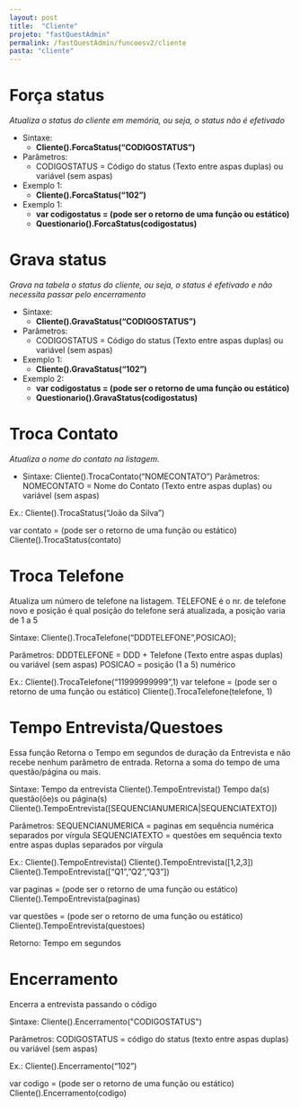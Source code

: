 ```yaml
---
layout: post
title:  "Cliente"
projeto: "fastQuestAdmin"
permalink: /fastQuestAdmin/funcoesv2/cliente
pasta: "cliente"
---
```


# Força status
*Atualiza o status do cliente em memória, ou seja, o status não é efetivado*

- Sintaxe:
    - **Cliente().ForcaStatus(“CODIGOSTATUS”)**
- Parâmetros:
    - CODIGOSTATUS = Código do status (Texto entre aspas duplas) ou variável (sem aspas)
- Exemplo 1: 
    - **Cliente().ForcaStatus(“102”)**
- Exemplo 1:
    - **var codigostatus = (pode ser o retorno de uma função ou estático)**
    - **Questionario().ForcaStatus(codigostatus)**


# Grava status
*Grava na tabela o status do cliente, ou seja, o status é efetivado e não necessita passar pelo encerramento*

- Sintaxe:
    - **Cliente().GravaStatus(“CODIGOSTATUS”)**
- Parâmetros:
    - CODIGOSTATUS = Código do status (Texto entre aspas duplas) ou variável (sem aspas)
- Exemplo 1: 
    - **Cliente().GravaStatus(“102”)**
- Exemplo 2:
    - **var codigostatus = (pode ser o retorno de uma função ou estático)**
    - **Questionario().GravaStatus(codigostatus)**

# Troca Contato
*Atualiza o nome do contato na listagem.*
- Sintaxe:
Cliente().TrocaContato(“NOMECONTATO”)
Parâmetros:
NOMECONTATO = Nome do Contato (Texto entre aspas duplas) ou variável (sem aspas)

Ex.:
Cliente().TrocaStatus(“João da Silva”)

var contato = (pode ser o retorno de uma função ou estático)
Cliente().TrocaStatus(contato)


# Troca Telefone
Atualiza um número de telefone na listagem. TELEFONE é o nr. de telefone novo e posição é qual posição do telefone será atualizada, a posição varia de 1 a 5

Sintaxe:
Cliente().TrocaTelefone(“DDDTELEFONE”,POSICAO);

Parâmetros:
DDDTELEFONE = DDD + Telefone (Texto entre aspas duplas) ou variável (sem aspas)
POSICAO = posição (1 a 5) numérico

Ex.:
Cliente().TrocaTelefone(“11999999999”,1)
var telefone = (pode ser o retorno de uma função ou estático)
Cliente().TrocaTelefone(telefone, 1)


# Tempo Entrevista/Questoes
Essa função Retorna o Tempo em segundos de duração da Entrevista e não recebe nenhum parâmetro de entrada.
Retorna a soma do tempo de uma questão/página ou mais.

Sintaxe:
Tempo da entrevista
Cliente().TempoEntrevista()
Tempo da(s) questão(õe)s ou página(s)
Cliente().TempoEntrevista([SEQUENCIANUMERICA|SEQUENCIATEXTO])

Parâmetros:
SEQUENCIANUMERICA = paginas em sequência numérica separados por vírgula
SEQUENCIATEXTO = questões em sequência texto entre aspas duplas separados por vírgula

Ex.:
Cliente().TempoEntrevista()
Cliente().TempoEntrevista([1,2,3])
Cliente().TempoEntrevista([“Q1”,”Q2”,”Q3”])

var paginas = (pode ser o retorno de uma função ou estático)
Cliente().TempoEntrevista(paginas)

var questões = (pode ser o retorno de uma função ou estático)
Cliente().TempoEntrevista(questoes)

Retorno:
Tempo em segundos


# Encerramento
Encerra a entrevista passando o código

Sintaxe:
Cliente().Encerramento("CODIGOSTATUS")

Parâmetros:
CODIGOSTATUS = código do status (texto entre aspas duplas) ou variável (sem aspas)

Ex.:
Cliente().Encerramento(“102”)

var codigo = (pode ser o retorno de uma função ou estático)
Cliente().Encerramento(codigo)



